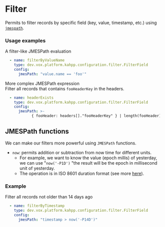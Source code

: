 # Filter

Permits to filter records by specific field (key, value, timestamp, etc.) using [`jmespath`](https://jmespath.org/).  

### Usage examples

A filter-like JMESPath evaluation 

```yaml
  - name: filterByValueName
    type: dev.vox.platform.kahpp.configuration.filter.FilterField
    config:
      jmesPath: "value.name == 'foo'"
```

More complex JMESPath expression  
Filter all records that contains `fooHeaderKey` in the headers.
```yaml
  - name: headerExists
    type: dev.vox.platform.kahpp.configuration.filter.FilterField
    config:
      jmesPath: >-
            { fooHeader: headers[]."fooHeaderKey" } | length(fooHeader) == `0`
```

## JMESPath functions
We can make our filters more powerful using `JMESPath` functions.
- `now`: permits addition or subtraction from now time for different units.
    - For example, we want to know the value (epoch millis) of yesterday, we can use "`now('-P1D')` "the result will be the epoch in millisecond unit of yesterday.
    - The operation is in ISO 8601 duration format (see more [here](https://en.wikipedia.org/wiki/ISO_8601#Durations)).

### Example 

Filter all records not older than 14 days ago
```yaml
  - name: filterByTimestamp
    type: dev.vox.platform.kahpp.configuration.filter.FilterField
    config:
      jmesPath: "timestamp > now('-P14D')"
```
